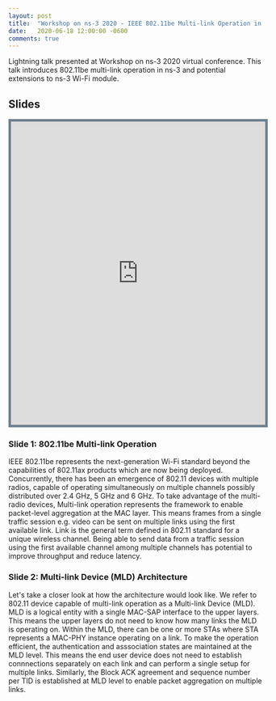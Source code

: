 ```yaml
---
layout: post
title:  "Workshop on ns-3 2020 - IEEE 802.11be Multi-link Operation in ns-3"
date:   2020-06-18 12:00:00 -0600
comments: true
---
```


Lightning talk presented at Workshop on ns-3 2020 virtual conference. This talk introduces 802.11be multi-link operation 
in ns-3 and potential extensions to ns-3 Wi-Fi module.

## Slides

<p align = "center">
<iframe src="https://docs.google.com/viewer?url=https://github.com/sharan-naribole/sharan-naribole.github.io/raw/master/pdfs/wns3_2020_mlo_lightning_talk.pdf&embedded=true" width="100%" height="600px" style="border:thick solid #708090 ;">Your browser does not support the PDF embedding. </iframe>
</p>

### Slide 1: 802.11be Multi-link Operation

IEEE 802.11be represents the next-generation Wi-Fi standard beyond the capabilities of 802.11ax products which are now being deployed. Concurrently, there has been an emergence of 802.11 devices
with multiple radios, capable of operating simultaneously on multiple channels possibly distributed over 2.4 GHz, 5 GHz and 6 GHz. To take advantage of the
multi-radio devices, Multi-link operation represents the framework to enable packet-level aggregation at the MAC layer. This means frames from a single 
traffic session e.g. video can be sent on multiple links using the first available link. Link is the general term defined in 802.11 standard for a unique wireless channel. Being able to send data from a traffic session using the first available channel
among multiple channels has potential to improve throughput and reduce latency.

### Slide 2: Multi-link Device (MLD) Architecture

Let's take a closer look at how the architecture would look like. We refer to 802.11 device capable of multi-link operation as a Multi-link Device (MLD).
MLD is a logical entity with a single MAC-SAP interface to the upper layers. This means the upper layers do not need to know how many links the MLD is operating on.
Within the MLD, there can be one or more STAs where STA represents a MAC-PHY instance operating on a link. To make the operation efficient, the authentication and asssociation 
states are maintained at the MLD level. This means the end user device does not need to establish connnections separately on each link and can perform a single setup for multiple links.
Similarly, the Block ACK agreement and sequence number per TID is established at MLD level to enable packet aggregation on multiple links.




